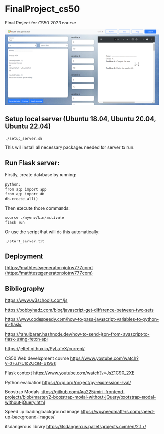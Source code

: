# FinalProject_cs50
Final Project for CS50 2023 course

![screenshot](example.png)

## Setup local server (Ubuntu 18.04, Ubuntu 20.04, Ubuntu 22.04)
```
./setup_server.sh
```
This will install all necessary packages needed for server to run.

## Run Flask server:
Firstly, create database by running:
```
python3
from app import app
from app import db
db.create_all()
```
Then execute those commands:
```
source ./myenv/bin/activate
flask run
```
Or use the script that will do this automatically:
```
./start_server.txt
```

## Deployment
[https://mathtestsgenerator.piotrw777.com](https://mathtestsgenerator.piotrw777.com)

## Bibliography

https://www.w3schools.com/js

https://bobbyhadz.com/blog/javascript-get-difference-between-two-sets

https://www.codespeedy.com/how-to-pass-javascript-variables-to-python-in-flask/

https://rahulbaran.hashnode.dev/how-to-send-json-from-javascript-to-flask-using-fetch-api

https://jeltef.github.io/PyLaTeX/current/

CS50 Web development course
https://www.youtube.com/watch?v=zFZrkCIc2Oc&t=6199s

Flask context
https://www.youtube.com/watch?v=JsZ1C9O_2XE

Python evaluation
https://pypi.org/project/py-expression-eval/

Boostrap Modals
https://github.com/Ara225/mini-frontend-projects/blob/master/2-bootstrap-modal-without-jQuery/bootstrap-modal-without-jQuery.html

Speed up loading background image
https://wpspeedmatters.com/speed-up-background-images/

itsdangerous library
https://itsdangerous.palletsprojects.com/en/2.1.x/
